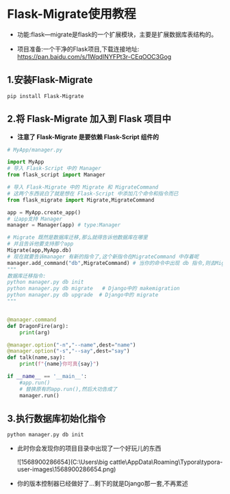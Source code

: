 # Flask-Migrate使用教程

- 功能:flask—migrate是flask的一个扩展模块，主要是扩展数据库表结构的。

- 项目准备:一个干净的Flask项目,下载连接地址:  https://pan.baidu.com/s/1WqdINYFPt3r-CEqOOC3Gog

## 1.安装Flask-Migrate

```
pip install Flask-Migrate
```

## 2.将 Flask-Migrate 加入到 Flask 项目中

- **注意了 Flask-Migrate 是要依赖 Flask-Script 组件的**

```python
# MyApp/manager.py

import MyApp
# 导入 Flask-Script 中的 Manager
from flask_script import Manager

# 导入 Flask-Migrate 中的 Migrate 和 MigrateCommand
# 这两个东西说白了就是想在 Flask-Script 中添加几个命令和指令而已
from flask_migrate import Migrate,MigrateCommand

app = MyApp.create_app()
# 让app支持 Manager
manager = Manager(app) # type:Manager

# Migrate 既然是数据库迁移,那么就得告诉他数据库在哪里
# 并且告诉他要支持那个app
Migrate(app,MyApp.db)
# 现在就要告诉manager 有新的指令了,这个新指令在MigrateCommand 中存着呢
manager.add_command("db",MigrateCommand) # 当你的命令中出现 db 指令,则去MigrateCommand中寻找对应关系
"""
数据库迁移指令:
python manager.py db init 
python manager.py db migrate   # Django中的 makemigration
python manager.py db upgrade  # Django中的 migrate
"""


@manager.command
def DragonFire(arg):
    print(arg)

@manager.option("-n","--name",dest="name")
@manager.option("-s","--say",dest="say")
def talk(name,say):
    print(f"{name}你可真{say}")

if __name__ == '__main__':
    #app.run()
    # 替换原有的app.run(),然后大功告成了
    manager.run()

```

## 3.执行数据库初始化指令

```
python manager.py db init
```

- 此时你会发现你的项目目录中出现了一个好玩儿的东西

  ![1568900286654](C:\Users\big cattle\AppData\Roaming\Typora\typora-user-images\1568900286654.png)

- 你的版本控制器已经做好了...剩下的就是Django那一套,不再累述